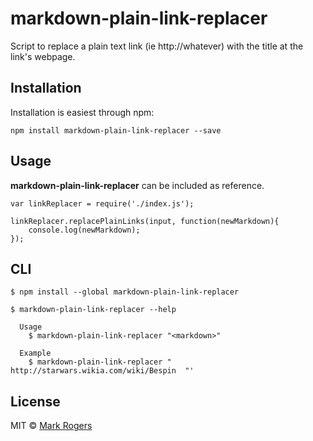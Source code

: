 # markdown-plain-link-replacer
Script to replace a plain text link (ie http://whatever) with the title at the link's webpage.


## Installation

Installation is easiest through npm:

`npm install markdown-plain-link-replacer --save`


## Usage

**markdown-plain-link-replacer** can be included as reference.

```
var linkReplacer = require('./index.js');

linkReplacer.replacePlainLinks(input, function(newMarkdown){
	console.log(newMarkdown);
});
```

## CLI

```
$ npm install --global markdown-plain-link-replacer
```

```
$ markdown-plain-link-replacer --help

  Usage
    $ markdown-plain-link-replacer "<markdown>"

  Example
    $ markdown-plain-link-replacer "  http://starwars.wikia.com/wiki/Bespin  "'
```


## License

MIT © [Mark Rogers](http://www.markdavidrogers.com)
